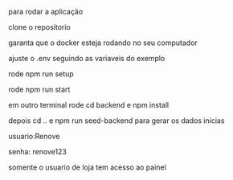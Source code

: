 para rodar a aplicação

clone o repositorio

garanta que o docker esteja rodando no seu computador

ajuste o .env seguindo as variaveis do exemplo

rode npm run setup

rode npm run start

em outro terminal rode cd backend e npm install

depois cd .. e npm run seed-backend para gerar os dados inicias 

usuario:Renove 

senha: renove123

somente o usuario de loja tem acesso ao painel

